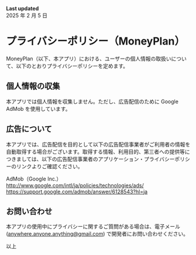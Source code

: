 **Last updated**  
2025 年 2 月 5 日

# プライバシーポリシー（MoneyPlan）

MoneyPlan（以下、本アプリ）における、ユーザーの個人情報の取扱いについて、以下のとおりプライバシーポリシーを定めます。

## 個人情報の収集

本アプリでは個人情報を収集しません。ただし、広告配信のために Google AdMob を使用しています。

## 広告について

本アプリでは、広告配信を目的として以下の広告配信事業者がご利用者の情報を自動取得する場合がございます。取得する情報、利用目的、第三者への提供等につきましては、以下の広告配信事業者のアプリケーション・プライバシーポリシーのリンクよりご確認ください。

AdMob（Google Inc.）  
http://www.google.com/intl/ja/policies/technologies/ads/  
https://support.google.com/admob/answer/6128543?hl=ja

## お問い合わせ

本アプリの使用中にプライバシーに関するご質問がある場合は、電子メール (anywhere.anyone.anything@gmail.com) で開発者にお問い合わせください。

以上
